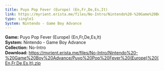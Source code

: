 ```yaml
---
title: Puyo Pop Fever (Europe) (En,Fr,De,Es,It)
link: https://myrient.erista.me/files/No-Intro/Nintendo%20-%20Game%20Boy%20Advance/Puyo%20Pop%20Fever%20(Europe)%20(En,Fr,De,Es,It).zip
type: single1
System: Nintendo - Game Boy Advance
---
```

<b>Game:</b> Puyo Pop Fever (Europe) (En,Fr,De,Es,It)<br>
<b>System:</b> Nintendo - Game Boy Advance<br>
<b>Collection:</b> No-Intro<br>
<b>Download:</b> https://myrient.erista.me/files/No-Intro/Nintendo%20-%20Game%20Boy%20Advance/Puyo%20Pop%20Fever%20(Europe)%20(En,Fr,De,Es,It).zip